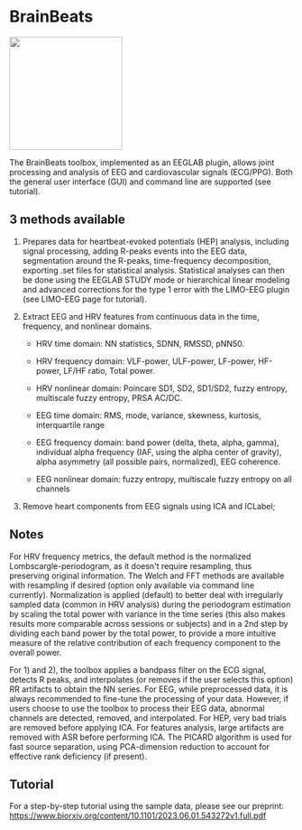 # BrainBeats


<img src="https://github.com/amisepa/BrainBeats/blob/main/brainbeats_logo.png" width="200">

The BrainBeats toolbox, implemented as an EEGLAB plugin, allows joint processing and analysis of EEG and cardiovascular signals (ECG/PPG). Both the general user interface (GUI) and command line are supported (see tutorial). 

## 3 methods available 

  1) Prepares data for heartbeat-evoked potentials (HEP) analysis, including signal processing, adding R-peaks events into the EEG data, segmentation around the R-peaks, time-frequency decomposition, exporting .set files for statistical analysis. Statistical analyses can then be done using the EEGLAB STUDY mode or hierarchical linear modeling and advanced corrections for the type 1 error with the LIMO-EEG plugin (see LIMO-EEG page for tutorial). 

  2) Extract EEG and HRV features from continuous data in the time, frequency, and nonlinear domains. 
     - HRV time domain: NN statistics, SDNN, RMSSD, pNN50.
     - HRV frequency domain: VLF-power, ULF-power, LF-power, HF-power, LF/HF ratio, Total power. 
     - HRV nonlinear domain: Poincare SD1, SD2, SD1/SD2, fuzzy entropy, multiscale fuzzy entropy, PRSA AC/DC. 

     - EEG time domain: RMS, mode, variance, skewness, kurtosis, interquartile range
     - EEG frequency domain: band power (delta, theta, alpha, gamma), individual alpha frequency (IAF, using the alpha center of gravity), alpha asymmetry (all possible pairs, normalized), EEG coherence.
     - EEG nonlinear domain: fuzzy entropy, multiscale fuzzy entropy on all channels

  3) Remove heart components from EEG signals using ICA and ICLabel; 

## Notes
For HRV frequency metrics, the default method is the normalized Lombscargle-periodogram, as it doesn't require resampling, thus preserving original information. The Welch and FFT methods are available with resampling if desired (option only available via command line currently). Normalization is applied (default) to better deal with irregularly sampled data (common in HRV analysis) during the periodogram estimation by scaling the total power with variance in the time series (this also makes results more comparable across sessions or subjects) and in a 2nd step by dividing each band power by the total power, to provide a more intuitive measure of the relative contribution of each frequency component to the overall power.

For 1) and 2), the toolbox applies a bandpass filter on the ECG signal, detects R peaks, and interpolates (or removes if the user selects this option) RR artifacts to obtain the NN series. For EEG, while preprocessed data, it is always recommended to fine-tune the processing of your data. However, if users choose to use the toolbox to process their EEG data, abnormal channels are detected, removed, and interpolated. For HEP, very bad trials are removed before applying ICA. For features analysis, large artifacts are removed with ASR before performing ICA. The PICARD algorithm is used for fast source separation, using PCA-dimension reduction to account for effective rank deficiency (if present). 


## Tutorial

For a step-by-step tutorial using the sample data, please see our preprint: https://www.biorxiv.org/content/10.1101/2023.06.01.543272v1.full.pdf
